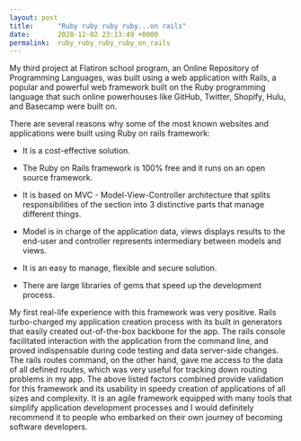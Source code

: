 ```yaml
---
layout: post
title:      "Ruby ruby ruby ruby...on rails"
date:       2020-12-02 23:13:49 +0000
permalink:  ruby_ruby_ruby_ruby_on_rails
---
```



My third project at Flatiron school program, an Online Repository of Programming Languages, was built using a web application with Rails, a popular and powerful web framework built on the Ruby programming language that such online powerhouses like GitHub, Twitter, Shopify, Hulu, and Basecamp were built on.

There are several reasons why some of the most known websites and applications were built using Ruby on rails framework:

* It is a cost-effective solution.

* The Ruby on Rails framework is 100% free and it runs on an open source framework.

* It is based on MVC - Model-View-Controller architecture that splits responsibilities of the section into 3 distinctive parts that manage different things. 

* Model is in charge of the application data, views displays results to the end-user and controller represents intermediary between models and views.

* It is an easy to manage, flexible and secure solution.

* There are large libraries of gems that speed up the development process.

My first real-life experience with this framework was very positive. Rails turbo-charged my application creation process with its built in generators that easily created out-of-the-box backbone for the app. The rails console facilitated interaction with the application from the command line, and proved indispensable during code testing and data server-side changes. The rails routes command, on the other hand, gave me access to the data of all defined routes, which was very useful for tracking down routing problems in my app. The above listed factors combined provide validation for this framework and its usability in speedy creation of applications of all sizes and complexity. It is an agile framework equipped with many tools that simplify application development processes and I would definitely recommend it to people who embarked on their own  journey of becoming software developers.

